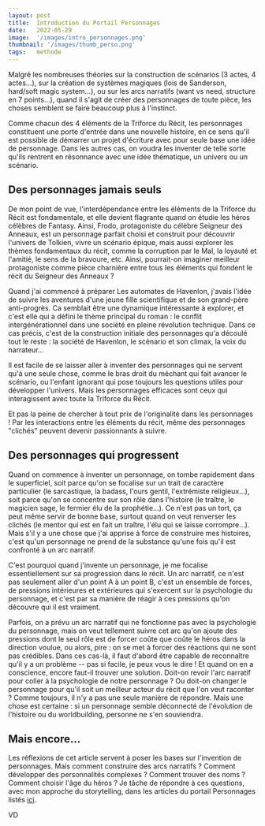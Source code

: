 ```yaml
---
layout: post
title:  Introduction du Portail Personnages
date:   2022-05-29
image:  '/images/intro_personnages.png'
thumbnail: '/images/thumb_perso.png'
tags:   methode
---
```


Malgré les nombreuses théories sur la construction de scénarios (3 actes, 4 actes…), sur la création de systèmes magiques (lois de Sanderson, hard/soft magic system…), ou sur les arcs narratifs (want vs need, structure en 7 points…), quand il s'agit de créer des personnages de toute pièce, les choses semblent se faire beaucoup plus à l'instinct.

Comme chacun des 4 éléments de la Triforce du Récit, les personnages constituent une porte d'entrée dans une nouvelle histoire, en ce sens qu'il est possible de démarrer un projet d'écriture avec pour seule base une idée de personnage. Dans les autres cas, on voudra les inventer de telle sorte qu'ils rentrent en résonnance avec une idée thématique, un univers ou un scénario.

## Des personnages jamais seuls

De mon point de vue, l'interdépendance entre les éléments de la Triforce du Récit est fondamentale, et elle devient flagrante quand on étudie les héros célèbres de Fantasy. Ainsi, Frodo, protagoniste du célèbre Seigneur des Anneaux, est un personnage parfait choisi et construit pour découvrir l'univers de Tolkien, vivre un scénario épique, mais aussi explorer les thèmes fondamentaux du récit, comme la corruption par le Mal, la loyauté et l'amitié, le sens de la bravoure, etc. Ainsi, pourrait-on imaginer meilleur protagoniste comme pièce charnière entre tous les éléments qui fondent le récit du Seigneur des Anneaux ?

Quand j'ai commencé à préparer Les automates de Havenlon, j'avais l'idée de suivre les aventures d'une jeune fille scientifique et de son grand-père anti-progrès. Ca semblait être une dynamique intéressante à explorer, et c'est elle qui a défini le thème principal du roman : le conflit intergénérationnel dans une société en pleine révolution technique. Dans ce cas précis, c'est de la construction initiale des personnages qu'a découlé tout le reste : la société de Havenlon, le scénario et son climax, la voix du narrateur…

Il est facile de se laisser aller à inventer des personnages qui ne servent qu'à une seule chose, comme le bras droit du méchant qui fait avancer le scénario, ou l'enfant ignorant qui pose toujours les questions utiles pour développer l'univers. Mais les personnages efficaces sont ceux qui interagissent avec toute la Triforce du Récit.

Et pas la peine de chercher à tout prix de l'originalité dans les personnages ! Par les interactions entre les éléments du récit, même des personnages "clichés" peuvent devenir passionnants à suivre.

## Des personnages qui progressent

Quand on commence à inventer un personnage, on tombe rapidement dans le superficiel, soit parce qu'on se focalise sur un trait de caractère particulier (le sarcastique, la badass, l'ours gentil, l'extrémiste religieux…), soit parce qu'on se concentre sur son rôle dans l'histoire (le traître, le magicien sage, le fermier élu de la prophétie…). Ce n'est pas un tort, ça peut même servir de bonne base, surtout quand on veut renverser les clichés (le mentor qui est en fait un traître, l'élu qui se laisse corrompre…). Mais s'il y a une chose que j'ai apprise à force de construire mes histoires, c'est qu'un personnage ne prend de la substance qu'une fois qu'il est confronté à un arc narratif.

C'est pourquoi quand j'invente un personnage, je me focalise essentiellement sur sa progression dans le récit. Un arc narratif, ce n'est pas seulement aller d'un point A à un point B, c'est un ensemble de forces, de pressions intérieures et extérieures qui s'exercent sur la psychologie du personnage, et c'est par sa manière de réagir à ces pressions qu'on découvre qui il est vraiment.

Parfois, on a prévu un arc narratif qui ne fonctionne pas avec la psychologie du personnage, mais on veut tellement suivre cet arc qu'on ajoute des pressions dont le seul rôle est de forcer coûte que coûte le héros dans la direction voulue, ou alors, pire : on se met à forcer des réactions qui ne sont pas crédibles. Dans ces cas-là, il faut d'abord être capable de reconnaître qu'il y a un problème -- pas si facile, je peux vous le dire ! Et quand on en a conscience, encore faut-il trouver une solution. Doit-on revoir l'arc narratif pour coller à la psychologie de notre personnage ? Ou doit-on changer le personnage pour qu'il soit un meilleur acteur du récit que l'on veut raconter ? Comme toujours, il n'y a pas une seule manière de répondre. Mais une chose est certaine : si un personnage semble déconnecté de l'évolution de l'histoire ou du worldbuilding, personne ne s'en souviendra.

## Mais encore…

Les réflexions de cet article servent à poser les bases sur l'invention de personnages. Mais comment construire des arcs narratifs ? Comment développer des personnalités complexes ? Comment trouver des noms ? Comment choisir l'âge du héros ? Je tâche de répondre à ces questions, avec mon approche du storytelling, dans les articles du portail Personnages listés [ici](https://vincentdorier.com/2022/04/15/triforce/).

VD
